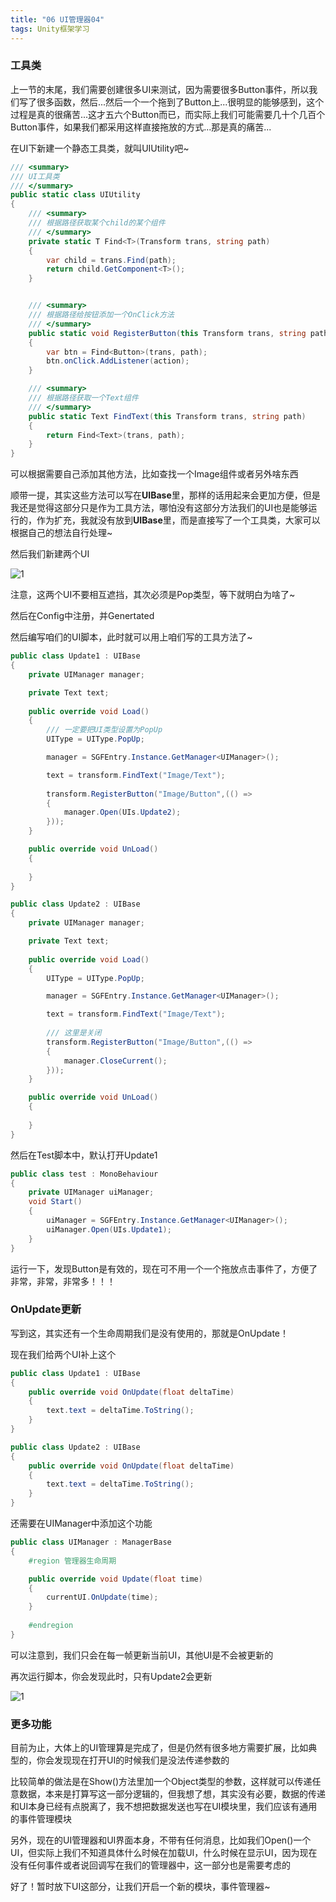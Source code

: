 ```yaml
---
title: "06 UI管理器04"
tags: Unity框架学习
---
```


### 工具类

上一节的末尾，我们需要创建很多UI来测试，因为需要很多Button事件，所以我们写了很多函数，然后...然后一个一个拖到了Button上...很明显的能够感到，这个过程是真的很痛苦...这才五六个Button而已，而实际上我们可能需要几十个几百个Button事件，如果我们都采用这样直接拖放的方式...那是真的痛苦...

在UI下新建一个静态工具类，就叫UIUtility吧~

```c#
/// <summary>
/// UI工具类
/// </summary>
public static class UIUtility
{
    /// <summary>
    /// 根据路径获取某个child的某个组件 
    /// </summary>
    private static T Find<T>(Transform trans, string path)
    {
        var child = trans.Find(path);
        return child.GetComponent<T>();
    }


    /// <summary>
    /// 根据路径给按钮添加一个OnClick方法
    /// </summary>
    public static void RegisterButton(this Transform trans, string path, UnityAction action)
    {
        var btn = Find<Button>(trans, path);
        btn.onClick.AddListener(action);
    }

    /// <summary>
    /// 根据路径获取一个Text组件
    /// </summary>
    public static Text FindText(this Transform trans, string path)
    {
        return Find<Text>(trans, path);
    }
}
```

可以根据需要自己添加其他方法，比如查找一个Image组件或者另外啥东西

顺带一提，其实这些方法可以写在**UIBase**里，那样的话用起来会更加方便，但是我还是觉得这部分只是作为工具方法，哪怕没有这部分方法我们的UI也是能够运行的，作为扩充，我就没有放到**UIBase**里，而是直接写了一个工具类，大家可以根据自己的想法自行处理~

然后我们新建两个UI

![1](https://www.logarius996.icu/images/SimpleGameFramework/UI/26.png)

注意，这两个UI不要相互遮挡，其次必须是Pop类型，等下就明白为啥了~

然后在Config中注册，并Genertated

然后编写咱们的UI脚本，此时就可以用上咱们写的工具方法了~

```c#
public class Update1 : UIBase
{
    private UIManager manager;

    private Text text;
    
    public override void Load()
    {
        /// 一定要把UI类型设置为PopUp
        UIType = UIType.PopUp;

        manager = SGFEntry.Instance.GetManager<UIManager>();

        text = transform.FindText("Image/Text");
        
        transform.RegisterButton("Image/Button",(() =>
        {
            manager.Open(UIs.Update2);
        }));
    }

    public override void UnLoad()
    {
        
    }
}
```

```c#
public class Update2 : UIBase
{
    private UIManager manager;

    private Text text;
    
    public override void Load()
    {
        UIType = UIType.PopUp;

        manager = SGFEntry.Instance.GetManager<UIManager>();

        text = transform.FindText("Image/Text");
        
        /// 这里是关闭
        transform.RegisterButton("Image/Button",(() =>
        {
            manager.CloseCurrent();
        }));
    }

    public override void UnLoad()
    {
        
    }
}
```

然后在Test脚本中，默认打开Update1

```c#
public class test : MonoBehaviour
{
    private UIManager uiManager;
    void Start()
    {
        uiManager = SGFEntry.Instance.GetManager<UIManager>();
        uiManager.Open(UIs.Update1);
    }
}
```

运行一下，发现Button是有效的，现在可不用一个一个拖放点击事件了，方便了非常，非常，非常多！！！

### OnUpdate更新

写到这，其实还有一个生命周期我们是没有使用的，那就是OnUpdate！

现在我们给两个UI补上这个

```c#
public class Update1 : UIBase
{
    public override void OnUpdate(float deltaTime)
    {
        text.text = deltaTime.ToString();
    }
}

public class Update2 : UIBase
{
    public override void OnUpdate(float deltaTime)
    {
        text.text = deltaTime.ToString();
    }
}
```

还需要在UIManager中添加这个功能

```c#
public class UIManager : ManagerBase
{
    #region 管理器生命周期

    public override void Update(float time)
    {
        currentUI.OnUpdate(time);
    }
    
    #endregion
}

```

可以注意到，我们只会在每一帧更新当前UI，其他UI是不会被更新的

再次运行脚本，你会发现此时，只有Update2会更新

![1](https://www.logarius996.icu/images/SimpleGameFramework/UI/27.png)

### 更多功能

目前为止，大体上的UI管理算是完成了，但是仍然有很多地方需要扩展，比如典型的，你会发现现在打开UI的时候我们是没法传递参数的

比较简单的做法是在Show()方法里加一个Object类型的参数，这样就可以传递任意数据，本来是打算写这一部分逻辑的，但我想了想，其实没有必要，数据的传递和UI本身已经有点脱离了，我不想把数据发送也写在UI模块里，我们应该有通用的事件管理模块

另外，现在的UI管理器和UI界面本身，不带有任何消息，比如我们Open()一个UI，但实际上我们不知道具体什么时候在加载UI，什么时候在显示UI，因为现在没有任何事件或者说回调写在我们的管理器中，这一部分也是需要考虑的

好了！暂时放下UI这部分，让我们开启一个新的模块，事件管理器~





























